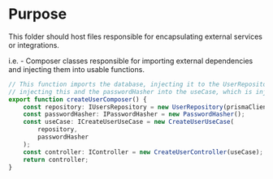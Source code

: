 # Purpose

This folder should host files responsible for encapsulating external services or integrations.

i.e. - Composer classes responsible for importing external dependencies and injecting them into usable functions.

```typescript
// This function imports the database, injecting it to the UserRepository,
// injecting this and the passwordHasher into the useCase, which is injected into the controller.
export function createUserComposer() {
	const repository: IUsersRepository = new UserRepository(prismaClient);
	const passwordHasher: IPasswordHasher = new PasswordHasher();
	const useCase: ICreateUserUseCase = new CreateUserUseCase(
		repository,
		passwordHasher
	);
	const controller: IController = new CreateUserController(useCase);
	return controller;
}
```
